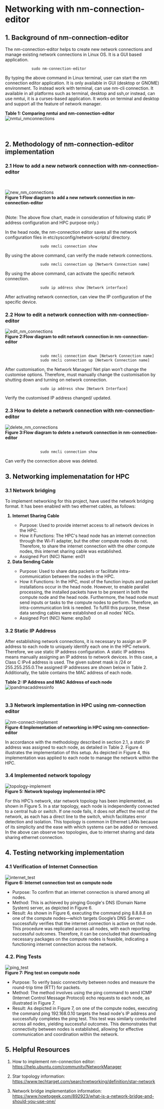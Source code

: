 # **Networking with nm-connection-editor**

## **1. Background of nm-connection-editor**

The nm-connection-editor helps to create new network connections and manage existing network connections in Linux OS. It is a GUI based application.

                sudo nm-connection-editor

By typing the above command in Linux terminal, user can start the nm connection editor application. It is only available in GUI (desktop or GNOME) environment. To instead work with terminal, can use nm-cli connection. It available in all platforms such as terminal, desktop and ssh,or instead, can use nmtui, it is a curses-based application. It works on terminal and desktop and support all the feature of network manager.

<b>Table 1: Comparing nmtui and nm-connection-editor</b>
![nmtui_nmconnections](pictures/nm-connection-nmtui.png)<br>
<br><br>

## **2. Methodology of nm-connection-editor implementation**
 
### **2.1 How to add a new network connection with nm-connection-editor**
<br>

![new_nm_connections](pictures/add-connection.png)<br>
<b>Figure 1:Flow diagram to add a new network connection in nm-connection-editor</b>
<br><br>

(Note: The above flow chart, made in consideration of following static IP address configuration and HPC purpose only.)

In the head node, the nm-connection editor saves all the network configuration files in etc/sysconfig/network-scripts/ directory.

                    sudo nmcli connection show

By using the above command, can verify the made network connections.

                    sudo nmcli connection up [Network Connection name]
By using the above command, can activate the specific network connection.

                    sudo ip address show [Network interface]

After activating network connection, can view the IP configuration of the specific device.
<br>

### **2.2 How to edit a network connection with nm-connection-editor**

![edit_nm_connections](pictures/edit-connection.png)<br>
<b>Figure 2:Flow diagram to edit network connection in nm-connection-editor</b>
<br><br>


                    sudo nmcli connection down [Network Connection name]
		            sudo nmcli connection up [Network Connection name]
After customisation, the Network Manager/ Net plan won’t change the customise options. Therefore, must manually change the customisation by shutting down and turning on network connection.

                    sudo ip address show [Network Interface]
Verify the customised  IP address changed/ updated.
<br>

 ### **2.3 How to delete a network connection with nm-connection-editor**

 
![delete_nm_connections](pictures/delete-connection.png)<br>
<b>Figure 3:Flow diagram to delete a network connection in nm-connection-editor</b>
<br><br>

                    sudo nmcli connection show 
Can verify the connection above was deleted.
<br>


## **3. Networking implemenatation for HPC**

### **3.1 Network bridging**

To implement networking for this project, have used the network bridging format. It has been enabled with two ethernet cables, as follows:
<ol>
<b><li> Internet Sharing Cable</li></b>
<ul>
<li>	Purpose: Used to provide internet access to all network devices in the HPC. </li>

<li>	How it Functions: The HPC's head node has an internet connection through the Wi-Fi adapter, but the other compute nodes do not. Therefore, to share the internet connection with the other compute nodes, this internet sharing cable was established.</li>

<li>	Assigned Port (NIC) Name: en01</li>
</ul>
<b><li> Data Sending Cable</li></b><ul>
<li>Purpose: Used to share data packets or facilitate intra-communication between the nodes in the HPC.</li>

<li>How it Functions: In the HPC, most of the function inputs and packet installations occur in the head node. However, to enable parallel processing, the installed packets have to be present in both the compute node and the head node. Furthermore, the head node must send inputs or tasks to the compute nodes to perform. Therefore, an intra-communication link is needed. To fulfill this purpose, these data sending cables were established on all nodes’ NICs.</li>

<li>Assigned Port (NIC) Name: enp3s0 </li>
</ol>

### **3.2 Static IP Address**

After establishing network connections, it is necessary to assign an IP address to each node to uniquely identify each one in the HPC network. Therefore, we use static IP address configuration. A static IP address means manually assigning an IP address to network devices. In this case, a Class C IPv4 address is used. The given subnet mask is /24 or 255.255.255.0.The assigned IP addresses are shown below in Table 2. Additionally, the table contains the MAC address of each node.

<b>Table 2: IP Address and MAC Address of each node</b>
![ipandmacaddressinfo](pictures/ip&macaddress.png)<br>
<br>

### **3.3 Network implementation in HPC using nm-connection editor**

![nm-connect-implement](pictures/nm-connect-implement.png)<br>
<b>Figure 4:Implementation of networking in HPC using nm-connection-editor</b>
<br>

In accordance with the methodology described in section 2.1, a static IP address was assigned to each node, as detailed in Table 2. Figure 4 illustrates the implementation of this setup. As depicted in Figure 4, this implementation was applied to each node to manage the network within the HPC.

### **3.4 Implemented network topology**


![topology-implement](pictures/startopology.png)<br>
<b>Figure 5: Network topology implemented in HPC</b>
<br>

For this HPC’s network, star network topology has been implemented, as shown in Figure 5. In a star topology, each node is independently connected to a central hub or switch. If one node fails, it does not affect the rest of the network, as each has a direct line to the switch, which facilitates error detection and isolation. This topology is common in Ethernet LANs because of its simplicity and the ease with which systems can be added or removed. In the above can observe two topologies, due to internet sharing and data sharing ethernet connection.


## **4. Testing networking implementation**
### **4.1 Verification of Internet Connection**

![internet_test](pictures/internettest.png)<br>
<b>Figure 6: Internet connection test on compute node</b>
<br>

<ul>
<li>Purpose: To confirm that an internet connection is shared among all nodes.</li>

<li>Method: This is achieved by pinging Google's DNS (Domain Name System) server, as depicted in Figure 6.</li>

<li>Result: As shown in Figure 6, executing the command ping 8.8.8.8 on one of the compute nodes—which targets Google’s DNS Server—successfully verifies that the internet connection is active on that node. This procedure was replicated across all nodes, with each reporting successful outcomes. Therefore, it can be concluded that downloading necessary packages on the compute nodes is feasible, indicating a functioning internet connection across the network.</li>
</ul>

### **4.2. Ping Tests**

![ping_test](pictures/pingtest.png)<br>
<b>Figure 7: Ping test on compute node</b>
<br>

<ul>
<li>Purpose: To verify basic connectivity between nodes and measure the round-trip time (RTT) for packets.</li>

<li>Method: The method involves using the ping command to send ICMP (Internet Control Message Protocol) echo requests to each node, as illustrated in Figure 7.</li>

<li>Result: As depicted in Figure 7, on one of the compute nodes, executing the command ping 192.168.0.10 targets the head node's IP address and successfully completes the ping test. This test was similarly conducted across all nodes, yielding successful outcomes. This demonstrates that connectivity between nodes is established, allowing for effective communication and coordination within the network.</li>
</ul>

 ## **5. Helpful Resources**
 1. How to implement nm-connection editor: https://help.ubuntu.com/community/NetworkManager

2. Star topology information: https://www.techtarget.com/searchnetworking/definition/star-network

3. Network bridge implementation information: https://www.howtogeek.com/892923/what-is-a-network-bridge-and-should-you-use-one/
